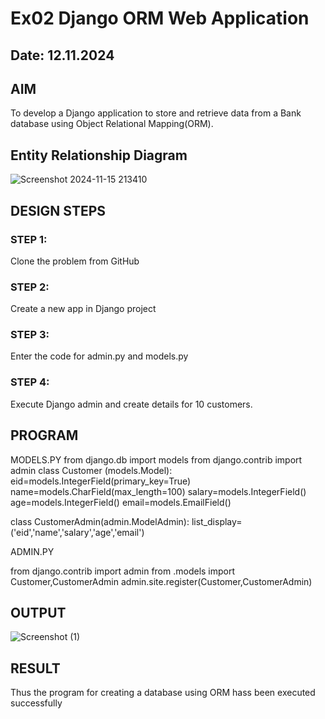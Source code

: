 # Ex02 Django ORM Web Application
## Date: 12.11.2024

## AIM
To develop a Django application to store and retrieve data from a Bank database using Object Relational Mapping(ORM).

## Entity Relationship Diagram
![Screenshot 2024-11-15 213410](https://github.com/user-attachments/assets/eb4016c0-1173-4036-b498-8d923a5973ef)



## DESIGN STEPS

### STEP 1:
Clone the problem from GitHub

### STEP 2:
Create a new app in Django project

### STEP 3:
Enter the code for admin.py and models.py

### STEP 4:
Execute Django admin and create details for 10 customers.

## PROGRAM
MODELS.PY 
from django.db import models
from django.contrib import admin
class Customer (models.Model):
    eid=models.IntegerField(primary_key=True)
    name=models.CharField(max_length=100)
    salary=models.IntegerField()
    age=models.IntegerField()
    email=models.EmailField()
 
class CustomerAdmin(admin.ModelAdmin):
    list_display=('eid','name','salary','age','email')


ADMIN.PY


from django.contrib import admin
from .models import Customer,CustomerAdmin
admin.site.register(Customer,CustomerAdmin)




## OUTPUT

![Screenshot (1)](https://github.com/user-attachments/assets/913bfd91-4896-478b-8cc0-2b6155c6701f)



## RESULT
Thus the program for creating a database using ORM hass been executed successfully
